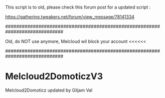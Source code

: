 This script is to old, please check this forum post for a updated script :

https://gathering.tweakers.net/forum/view_message/78141334

#############################################################################

Old, do NOT use anymore, Melcloud wil block your account <<<<<<

#############################################################################


# Melcloud2DomoticzV3
Melcloud2Domoticz updated by Giljam Val
